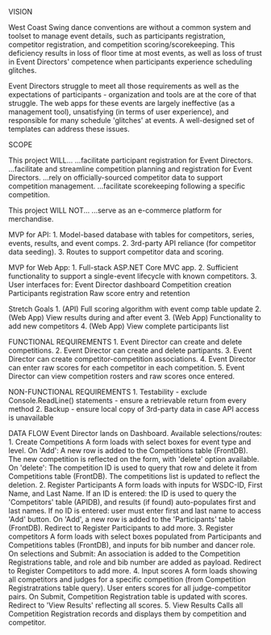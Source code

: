 VISION

West Coast Swing dance conventions are without a common system and toolset to manage event details, such as participants registration, competitor registration, and competition scoring/scorekeeping. This deficiency results in loss of floor time at most events, as well as loss of trust in Event Directors' competence when participants experience scheduling glitches.

Event Directors struggle to meet all those requirements as well as the expectations of participants - organization and tools are at the core of that struggle. The web apps for these events are largely ineffective (as a management tool), unsatisfying (in terms of user experience), and responsible for many schedule 'glitches' at events. A well-designed set of templates can address these issues.


SCOPE

This project WILL...
    ...facilitate participant registration for Event Directors.
    ...facilitate and streamline competition planning and registration for Event Directors.
    ...rely on officially-sourced competitor data to support competition management.
    ...facilitate scorekeeping following a specific competition.

This project WILL NOT...
    ...serve as an e-commerce platform for merchandise.


MVP for API:
    1. Model-based database with tables for competitors, series, events, results, and event comps.
    2. 3rd-party API reliance (for competitor data seeding).
    3. Routes to support competitor data and scoring.

MVP for Web App:
    1. Full-stack ASP.NET Core MVC app.
    2. Sufficient functionality to support a single-event lifecycle with known competitors.
    3. User interfaces for:
        Event Director dashboard
        Competition creation
        Participants registration
        Raw score entry and retention

Stretch Goals
    1. (API) Full scoring algorithm with event comp table update
    2. (Web App) View results during and after event
    3. (Web App) Functionality to add new competitors
    4. (Web App) View complete participants list


FUNCTIONAL REQUIREMENTS
    1. Event Director can create and delete competitions.
    2. Event Director can create and delete partipants.
    3. Event Director can create competitor-competition associations.
    4. Event Director can enter raw scores for each competitor in each competition.
    5. Event Director can view competition rosters and raw scores once entered.

NON-FUNCTIONAL REQUIREMENTS
    1. Testability
        - exclude Console.ReadLine() statements
        - ensure a retrievable return from every method
    2. Backup
        - ensure local copy of 3rd-party data in case API access is unavailable

DATA FLOW
    Event Director lands on Dashboard. Available selections/routes:
        1. Create Competitions
            A form loads with select boxes for event type and level. On 'Add':
                A new row is added to the Competitions table (FrontDB).
                The new competition is reflected on the form, with 'delete' option available.
            On 'delete':
                The competition ID is used to query that row and delete it from Competitions table (FrontDB).
                The competitions list is updated to reflect the deletion.
        2. Register Participants
            A form loads with inputs for WSDC-ID, First Name, and Last Name. 
                If an ID is entered:
                    the ID is used to query the 'Competitors' table (APIDB), and results (if found) auto-populates first and last names.
                If no ID is entered:
                    user must enter first and last name to access 'Add' button.
                On 'Add', a new row is added to the 'Participants' table (FrontDB).
                Redirect to Register Participants to add more.
        3. Register competitors
            A form loads with select boxes populated from Participants and Competitions tables (FrontDB), and inputs for bib number and dancer role. On selections and Submit:
                An association is added to the Competition Registrations table, and role and bib number are added as payload.
            Redirect to Register Competitors to add more.
        4. Input scores
            A form loads showing all competitors and judges for a specific competition (from Competition Registratrations table query).
                User enters scores for all judge-competitor pairs. On Submit, Competition Registration table is updated with scores.
            Redirect to 'View Results' reflecting all scores.
        5. View Results
            Calls all Competition Registration records and displays them by competition and competitor.






